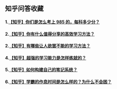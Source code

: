## 知乎问答收藏

#### 1.[【知乎】你们是怎么考上 985 的，每科多少分？](https://www.zhihu.com/question/266837866)

#### 2.[【知乎】你有什么值得分享的高效学习方法？]()

#### 2.[【知乎】有哪些让人欲罢不能的学习方法？](https://www.zhihu.com/question/30178891)

#### 4.[【知乎】超强的学习能力是怎样练就的？](https://www.zhihu.com/question/35103080)

#### 5.[【知乎】如何构建自己的笔记系统？](https://www.zhihu.com/question/23427617/answer/90926371)

#### 6.[【知乎】学霸的作息时间是怎么样的？为什么不会困？](https://www.zhihu.com/question/267346432)







